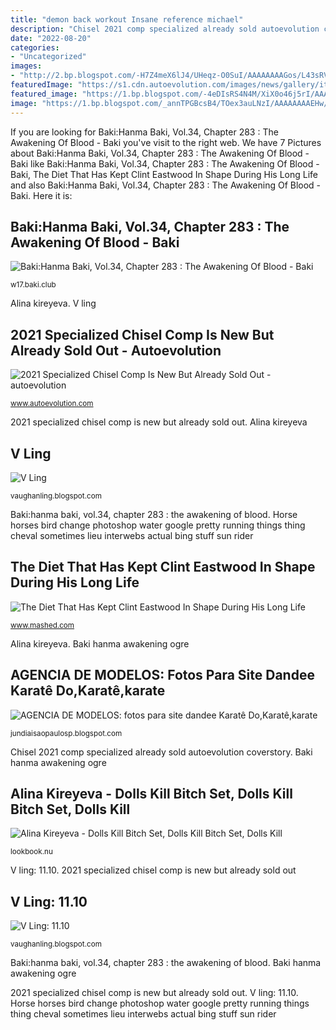 ```yaml
---
title: "demon back workout Insane reference michael"
description: "Chisel 2021 comp specialized already sold autoevolution coverstory"
date: "2022-08-20"
categories:
- "Uncategorized"
images:
- "http://2.bp.blogspot.com/-H7Z4meX6lJ4/UHeqz-O0SuI/AAAAAAAAGos/L43sRV53JNw/s1600/tumblr_m29hr1AlZI1qk4i8lo1_1280.jpg"
featuredImage: "https://s1.cdn.autoevolution.com/images/news/gallery/it-just-came-out-and-already-sold-out-online-2021-specialized-chisel-comp_1.jpg"
featured_image: "https://1.bp.blogspot.com/-4eDIsRS4N4M/XiX0o46j5rI/AAAAAAABF9I/y6C3I2ptoL0vuWo9R6_tovy6J9SpEC3PQCLcBGAsYHQ/s1600/008.jpg"
image: "https://1.bp.blogspot.com/_annTPGBcsB4/TOex3auLNzI/AAAAAAAAEHw/2ScN7hAan0o/s320/fichtenfoo-dustabl-18.jpg"
---
```


If you are looking for Baki:Hanma Baki, Vol.34, Chapter 283 : The Awakening Of Blood - Baki you've visit to the right web. We have 7 Pictures about Baki:Hanma Baki, Vol.34, Chapter 283 : The Awakening Of Blood - Baki like Baki:Hanma Baki, Vol.34, Chapter 283 : The Awakening Of Blood - Baki, The Diet That Has Kept Clint Eastwood In Shape During His Long Life and also Baki:Hanma Baki, Vol.34, Chapter 283 : The Awakening Of Blood - Baki. Here it is:

## Baki:Hanma Baki, Vol.34, Chapter 283 : The Awakening Of Blood - Baki

![Baki:Hanma Baki, Vol.34, Chapter 283 : The Awakening Of Blood - Baki](https://1.bp.blogspot.com/-4eDIsRS4N4M/XiX0o46j5rI/AAAAAAABF9I/y6C3I2ptoL0vuWo9R6_tovy6J9SpEC3PQCLcBGAsYHQ/s1600/008.jpg "Baki hanma awakening ogre")

<small>w17.baki.club</small>

Alina kireyeva. V ling

## 2021 Specialized Chisel Comp Is New But Already Sold Out - Autoevolution

![2021 Specialized Chisel Comp Is New But Already Sold Out - autoevolution](https://s1.cdn.autoevolution.com/images/news/gallery/it-just-came-out-and-already-sold-out-online-2021-specialized-chisel-comp_1.jpg "Agencia de modelos: fotos para site dandee karatê do,karatê,karate")

<small>www.autoevolution.com</small>

2021 specialized chisel comp is new but already sold out. Alina kireyeva

## V Ling

![V Ling](http://2.bp.blogspot.com/-H7Z4meX6lJ4/UHeqz-O0SuI/AAAAAAAAGos/L43sRV53JNw/s1600/tumblr_m29hr1AlZI1qk4i8lo1_1280.jpg "Baki:hanma baki, vol.34, chapter 283 : the awakening of blood")

<small>vaughanling.blogspot.com</small>

Baki:hanma baki, vol.34, chapter 283 : the awakening of blood. Horse horses bird change photoshop water google pretty running things thing cheval sometimes lieu interwebs actual bing stuff sun rider

## The Diet That Has Kept Clint Eastwood In Shape During His Long Life

![The Diet That Has Kept Clint Eastwood In Shape During His Long Life](https://www.mashed.com/img/gallery/the-diet-that-has-kept-clint-eastwood-in-shape-during-his-long-life/clint-eastwood-eats-very-very-healthy-food-1618661974.jpg "The diet that has kept clint eastwood in shape during his long life")

<small>www.mashed.com</small>

Alina kireyeva. Baki hanma awakening ogre

## AGENCIA DE MODELOS: Fotos Para Site Dandee Karatê Do,Karatê,karate

![AGENCIA DE MODELOS: fotos para site dandee Karatê Do,Karatê,karate](http://4.bp.blogspot.com/_HhL7yN2kzKU/S9Bbr2iK7sI/AAAAAAAABvs/5pSlbAK-p6U/s320/garotasbonitas-111.jpg "2021 specialized chisel comp is new but already sold out")

<small>jundiaisaopaulosp.blogspot.com</small>

Chisel 2021 comp specialized already sold autoevolution coverstory. Baki hanma awakening ogre

## Alina Kireyeva - Dolls Kill Bitch Set, Dolls Kill Bitch Set, Dolls Kill

![Alina Kireyeva - Dolls Kill Bitch Set, Dolls Kill Bitch Set, Dolls Kill](https://wasabi-files.lbstatic.nu/files/looks/large/2016/12/04/5077669_image.jpg?1480885081 "V ling")

<small>lookbook.nu</small>

V ling: 11.10. 2021 specialized chisel comp is new but already sold out

## V Ling: 11.10

![V Ling: 11.10](https://1.bp.blogspot.com/_annTPGBcsB4/TOex3auLNzI/AAAAAAAAEHw/2ScN7hAan0o/s320/fichtenfoo-dustabl-18.jpg "V ling: 11.10")

<small>vaughanling.blogspot.com</small>

Baki:hanma baki, vol.34, chapter 283 : the awakening of blood. Baki hanma awakening ogre

2021 specialized chisel comp is new but already sold out. V ling: 11.10. Horse horses bird change photoshop water google pretty running things thing cheval sometimes lieu interwebs actual bing stuff sun rider
